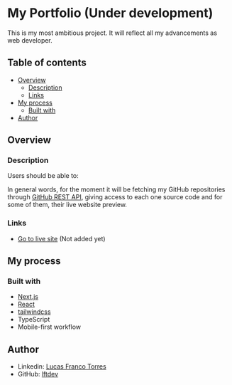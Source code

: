 # My Portfolio (Under development)

This is my most ambitious project. It will reflect all my advancements as web developer.

## Table of contents

- [Overview](#overview)
  - [Description](#description)
  - [Links](#links)
- [My process](#my-process)
  - [Built with](#built-with)
- [Author](#author)

## Overview

### Description

Users should be able to:

In general words, for the moment it will be fetching my GitHub repositories through [GitHub REST API](https://docs.github.com/en/rest), giving access to each one source code and for some of them, their live website preview.

### Links

- [Go to live site]() (Not added yet)

## My process

### Built with

- [Next.js](https://nextjs.org/)
- [React](https://react.dev/)
- [tailwindcss](https://tailwindcss.com/)
- TypeScript
- Mobile-first workflow

## Author

- Linkedin: [Lucas Franco Torres](www.linkedin.com/in/frontdev-lucastorres)
- GitHub: [lftdev](https://github.com/lftdev)